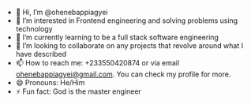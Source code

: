 - 👋 Hi, I’m @ohenebappiagyei
- 👀 I’m interested in Frontend engineering and solving problems using technology
- 🌱 I’m currently learning to be a full stack software engineering 
- 💞️ I’m looking to collaborate on any projects that revolve around what I have described
- 📫 How to reach me: +233550420874 or via email ohenebappiagyei@gmail.com. You can check my profile for more.
- 😄 Pronouns: He/Him
- ⚡ Fun fact: God is the master engineer

<!---
ohenebappiagyei/ohenebappiagyei is a ✨ special ✨ repository because its `README.md` (this file) appears on your GitHub profile.
You can click the Preview link to take a look at your changes.
--->
